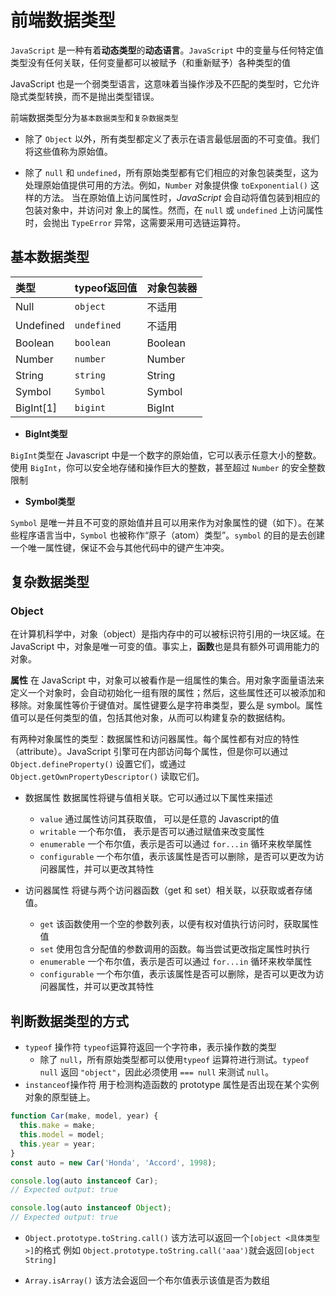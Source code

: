 # 前端数据类型

`JavaScript` 是一种有着**动态类型**的**动态语言**。`JavaScript` 中的变量与任何特定值类型没有任何关联，任何变量都可以被赋予（和重新赋予）各种类型的值

JavaScript 也是一个弱类型语言，这意味着当操作涉及不匹配的类型时，它允许隐式类型转换，而不是抛出类型错误。

前端数据类型分为`基本数据类型`和`复杂数据类型`

- 除了 `Object` 以外，所有类型都定义了表示在语言最低层面的不可变值。我们将这些值称为原始值。

- 除了 `null` 和 `undefined`，所有原始类型都有它们相应的对象包装类型，这为处理原始值提供可用的方法。例如，`Number` 对象提供像 `toExponential()` 这样的方法。
当在原始值上访问属性时，*JavaScript* 会自动将值包装到相应的包装对象中，并访问对
象上的属性。然而，在 `null` 或 `undefined` 上访问属性时，会抛出 `TypeError` 异常，这需要采用可选链运算符。

## 基本数据类型

|类型|typeof返回值|对象包装器|
|:--|:--|:--|
|Null|`object`|不适用|
|Undefined|`undefined`|不适用|
|Boolean|`boolean`|Boolean|
|Number|`number`|Number|
|String|`string`|String|
|Symbol|`Symbol`|Symbol|
|BigInt[1]|`bigint`|BigInt|

- **BigInt类型**

`BigInt`类型在 Javascript 中是一个数字的原始值，它可以表示任意大小的整数。使用 `BigInt`，你可以安全地存储和操作巨大的整数，甚至超过 `Number` 的安全整数限制

- **Symbol类型**

`Symbol` 是唯一并且不可变的原始值并且可以用来作为对象属性的键（如下）。在某些程序语言当中，`Symbol` 也被称作“原子（atom）类型”。`symbol` 的目的是去创建一个唯一属性键，保证不会与其他代码中的键产生冲突。

## 复杂数据类型

### Object

在计算机科学中，对象（object）是指内存中的可以被标识符引用的一块区域。在 JavaScript 中，对象是唯一可变的值。事实上，**函数**也是具有额外可调用能力的对象。

**属性**
在 JavaScript 中，对象可以被看作是一组属性的集合。用对象字面量语法来定义一个对象时，会自动初始化一组有限的属性；然后，这些属性还可以被添加和移除。对象属性等价于键值对。属性键要么是字符串类型，要么是 symbol。属性值可以是任何类型的值，包括其他对象，从而可以构建复杂的数据结构。

有两种对象属性的类型：数据属性和访问器属性。每个属性都有对应的特性（attribute）。JavaScript 引擎可在内部访问每个属性，但是你可以通过
`Object.defineProperty()` 设置它们，或通过`Object.getOwnPropertyDescriptor()` 读取它们。

- 数据属性
  数据属性将键与值相关联。它可以通过以下属性来描述
  - `value`
    通过属性访问其获取值， 可以是任意的 Javascript的值
  - `writable`
    一个布尔值， 表示是否可以通过赋值来改变属性
  - `enumerable`
    一个布尔值，表示是否可以通过 `for...in` 循环来枚举属性
  - `configurable`
    一个布尔值，表示该属性是否可以删除，是否可以更改为访问器属性，并可以更改其特性

- 访问器属性
  将键与两个访问器函数（get 和 set）相关联，以获取或者存储值。
  - `get`
    该函数使用一个空的参数列表，以便有权对值执行访问时，获取属性值
  - `set`
    使用包含分配值的参数调用的函数。每当尝试更改指定属性时执行
  - `enumerable`
    一个布尔值，表示是否可以通过 `for...in` 循环来枚举属性
  - `configurable`
    一个布尔值，表示该属性是否可以删除，是否可以更改为访问器属性，并可以更改其特性

## 判断数据类型的方式

- `typeof` 操作符
  `typeof`运算符返回一个字符串，表示操作数的类型
  - 除了 `null`，所有原始类型都可以使用`typeof` 运算符进行测试。`typeof null` 返回 `"object"`，因此必须使用 `=== null` 来测试 `null`。
- `instanceof`操作符
  用于检测构造函数的 prototype 属性是否出现在某个实例对象的原型链上。

```javascript
function Car(make, model, year) {
  this.make = make;
  this.model = model;
  this.year = year;
}
const auto = new Car('Honda', 'Accord', 1998);

console.log(auto instanceof Car);
// Expected output: true

console.log(auto instanceof Object);
// Expected output: true
```

- `Object.prototype.toString.call()`
  该方法可以返回一个`[object <具体类型>]`的格式 例如 `Object.prototype.toString.call('aaa')`就会返回`[object String]`

- `Array.isArray()`
  该方法会返回一个布尔值表示该值是否为数组
